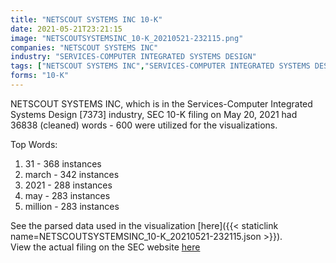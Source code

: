 ```yaml
---
title: "NETSCOUT SYSTEMS INC 10-K"
date: 2021-05-21T23:21:15
image: "NETSCOUTSYSTEMSINC_10-K_20210521-232115.png"
companies: "NETSCOUT SYSTEMS INC"
industry: "SERVICES-COMPUTER INTEGRATED SYSTEMS DESIGN"
tags: ["NETSCOUT SYSTEMS INC","SERVICES-COMPUTER INTEGRATED SYSTEMS DESIGN","05-20-2021","10-K"]
forms: "10-K"
---
```

NETSCOUT SYSTEMS INC, which is in the Services-Computer Integrated Systems Design [7373] industry, SEC 10-K filing on May 20, 2021 had 36838 (cleaned) words - 600 were utilized for the visualizations.

Top Words:
1. 31 - 368 instances
2. march - 342 instances
3. 2021 - 288 instances
4. may - 283 instances
5. million - 283 instances


See the parsed data used in the visualization [here]({{< staticlink name=NETSCOUTSYSTEMSINC_10-K_20210521-232115.json >}}).  
View the actual filing on the SEC website [here](https://www.sec.gov/Archives/edgar/data/1078075/0001628280-21-010740.txt)